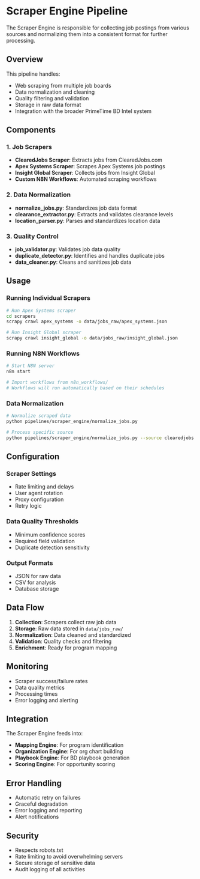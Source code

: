 # Scraper Engine Pipeline

The Scraper Engine is responsible for collecting job postings from various sources and normalizing them into a consistent format for further processing.

## Overview

This pipeline handles:
- Web scraping from multiple job boards
- Data normalization and cleaning
- Quality filtering and validation
- Storage in raw data format
- Integration with the broader PrimeTime BD Intel system

## Components

### 1. Job Scrapers
- **ClearedJobs Scraper**: Extracts jobs from ClearedJobs.com
- **Apex Systems Scraper**: Scrapes Apex Systems job postings
- **Insight Global Scraper**: Collects jobs from Insight Global
- **Custom N8N Workflows**: Automated scraping workflows

### 2. Data Normalization
- **normalize_jobs.py**: Standardizes job data format
- **clearance_extractor.py**: Extracts and validates clearance levels
- **location_parser.py**: Parses and standardizes location data

### 3. Quality Control
- **job_validator.py**: Validates job data quality
- **duplicate_detector.py**: Identifies and handles duplicate jobs
- **data_cleaner.py**: Cleans and sanitizes job data

## Usage

### Running Individual Scrapers

```bash
# Run Apex Systems scraper
cd scrapers
scrapy crawl apex_systems -o data/jobs_raw/apex_systems.json

# Run Insight Global scraper
scrapy crawl insight_global -o data/jobs_raw/insight_global.json
```

### Running N8N Workflows

```bash
# Start N8N server
n8n start

# Import workflows from n8n_workflows/
# Workflows will run automatically based on their schedules
```

### Data Normalization

```bash
# Normalize scraped data
python pipelines/scraper_engine/normalize_jobs.py

# Process specific source
python pipelines/scraper_engine/normalize_jobs.py --source clearedjobs
```

## Configuration

### Scraper Settings
- Rate limiting and delays
- User agent rotation
- Proxy configuration
- Retry logic

### Data Quality Thresholds
- Minimum confidence scores
- Required field validation
- Duplicate detection sensitivity

### Output Formats
- JSON for raw data
- CSV for analysis
- Database storage

## Data Flow

1. **Collection**: Scrapers collect raw job data
2. **Storage**: Raw data stored in `data/jobs_raw/`
3. **Normalization**: Data cleaned and standardized
4. **Validation**: Quality checks and filtering
5. **Enrichment**: Ready for program mapping

## Monitoring

- Scraper success/failure rates
- Data quality metrics
- Processing times
- Error logging and alerting

## Integration

The Scraper Engine feeds into:
- **Mapping Engine**: For program identification
- **Organization Engine**: For org chart building
- **Playbook Engine**: For BD playbook generation
- **Scoring Engine**: For opportunity scoring

## Error Handling

- Automatic retry on failures
- Graceful degradation
- Error logging and reporting
- Alert notifications

## Security

- Respects robots.txt
- Rate limiting to avoid overwhelming servers
- Secure storage of sensitive data
- Audit logging of all activities

